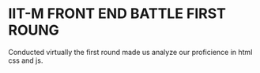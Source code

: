 # IIT-M FRONT END BATTLE FIRST ROUNG
Conducted virtually the first round made us analyze our proficience in html css and js.
